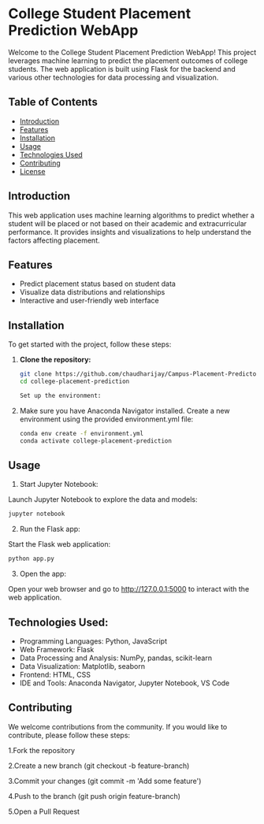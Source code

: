 # College Student Placement Prediction WebApp

Welcome to the College Student Placement Prediction WebApp! This project leverages machine learning to predict the placement outcomes of college students. The web application is built using Flask for the backend and various other technologies for data processing and visualization.

## Table of Contents

- [Introduction](#introduction)
- [Features](#features)
- [Installation](#installation)
- [Usage](#usage)
- [Technologies Used](#technologies-used)
- [Contributing](#contributing)
- [License](#license)

## Introduction

This web application uses machine learning algorithms to predict whether a student will be placed or not based on their academic and extracurricular performance. It provides insights and visualizations to help understand the factors affecting placement.

## Features

- Predict placement status based on student data
- Visualize data distributions and relationships
- Interactive and user-friendly web interface

## Installation

To get started with the project, follow these steps:

1. **Clone the repository:**

   ```sh
   git clone https://github.com/chaudharijay/Campus-Placement-Predictor-Webapp-Using-ML.git
   cd college-placement-prediction

   Set up the environment:

2. Make sure you have Anaconda Navigator installed. Create a new environment using the provided environment.yml file:
   ```sh
   conda env create -f environment.yml
   conda activate college-placement-prediction

## Usage
 1) Start Jupyter Notebook:

Launch Jupyter Notebook to explore the data and models:

```sh
jupyter notebook
```

2) Run the Flask app:

Start the Flask web application:

```sh
python app.py
```

3) Open the app:

Open your web browser and go to http://127.0.0.1:5000 to interact with the web application.

## Technologies Used:
* Programming Languages: Python, JavaScript
* Web Framework: Flask
* Data Processing and Analysis: NumPy, pandas, scikit-learn
* Data Visualization: Matplotlib, seaborn
* Frontend: HTML, CSS
* IDE and Tools: Anaconda Navigator, Jupyter Notebook, VS Code

## Contributing
We welcome contributions from the community. If you would like to contribute, please follow these steps:

1.Fork the repository

2.Create a new branch (git checkout -b feature-branch)

3.Commit your changes (git commit -m 'Add some feature')

4.Push to the branch (git push origin feature-branch)

5.Open a Pull Request











